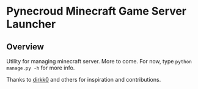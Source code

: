 # Pynecroud Minecraft Game Server Launcher

## Overview
Utility for managing minecraft server. More to come. For now, type
`python manage.py -h` for more info.

Thanks to [dirkk0](https://github.com/dirkk0) and others for inspiration and
contributions.
